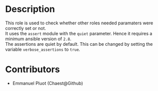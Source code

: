 # Description

This role is used to check whether other roles needed paramaters were correctly set or not.  
It uses the `assert` module with the `quiet` parameter. Hence it requires a minimum ansible version of `2.8`.  
The assertions are quiet by default. This can be changed by setting the variable `verbose_assertions` to `true`.  

# Contributors

 - Emmanuel Pluot (Chaest@Github)
